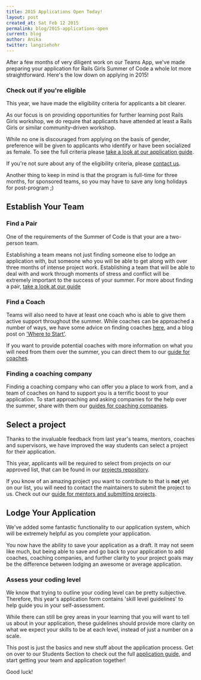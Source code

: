 ```yaml
---
title: 2015 Applications Open Today!
layout: post
created_at: Sat Feb 12 2015
permalink: blog/2015-applications-open
current: blog
author: Anika
twitter: langziehohr
---
```


After a few months of very diligent work on our Teams App, we've made preparing your
application for Rails Girls Summer of Code a whole lot more straightforward. Here's the low down on applying in 2015!

### Check out if you're eligible
This year, we have made the eligibility criteria for applicants a bit clearer.

As our focus is on providing opportunities for further learning post Rails Girls workshop, we do require that applicants have attended at least a Rails Girls or similar
community-driven workshop.

While no one is discouraged from applying on the basis of gender, preference will be given to applicants who identify or have been socialized as female. To see the full criteria
please [take a look at our application guide](http://railsgirlssummerofcode.org/students/application/#eligibility).


If you're not sure about any of the eligibility criteria, please [contact us](http://railsgirlssummerofcode.org/about/).

Another thing to keep in mind is that the program is full-time for three months,
for sponsored teams, so you may have to save any long holidays for post-program ;)


## Establish Your Team

### Find a Pair
One of the requirements of the Summer of Code is that your are a two-person team.

Establishing a team means not just finding someone else to lodge an application
with, but someone who you will be able to get along with over three months of
intense project work. Establishing a team that will be able to deal with and work
through moments of stress and conflict will be extremely important to the success
of your summer. For more about finding a pair, [take a look at our guide](http://railsgirlssummerofcode.org/students/application/#pair)

### Find a Coach
Teams will also need to have at least one coach who is able to give them active support throughout the summer. While coaches can be approached a number of ways, we have some advice on finding coaches [here](http://railsgirlssummerofcode.org/students/application/#pair), and a blog post on ['Where to Start'](http://railsgirlssummerofcode.org/blog/where-to-start/).

If you want to provide potential coaches with more information on what you will
need from them over the summer, you can direct them to our [guide for coaches](http://railsgirlssummerofcode.org/guide/coaching/).

### Finding a coaching company
Finding a coaching company who can offer you a place to work from, and a team of
coaches on hand to support you is a terrific boost to your application. To start
approaching and asking companies for the help over the summer, share with them our
[guides for coaching companies](http://railsgirlssummerofcode.org/guide/coaching-company/).


## Select a project
Thanks to the invaluable feedback from last year's teams, mentors, coaches and
supervisors, we have improved the way students can select a project for their
application.

This year, applicants will be required to select from projects on our approved
list, that can be found in our [projects repository](https://github.com/rails-girls-summer-of-code/projects/issues).


If you know of an amazing project you want to contribute to that is **not** yet on our
list, you will need to contact the maintainers to submit the project to us. Check
out our
[guide for mentors and submitting projects](http://railsgirlssummerofcode.org/guide/projects/).


## Lodge Your Application

We've added some fantastic functionality to our application system, which will be
extremely helpful as you complete your application.

You now have the ability to save your application as a draft. It may
not seem like much, but being able to save and go back to your application to add
coaches, coaching companies, and further clarity to your project goals may be the
difference between lodging an awesome or average application.

### Assess your coding level
We know that trying to outline your coding level can be pretty subjective. Therefore,
this year's application form contains 'skill level
guidelines' to help guide you in your self-assessment.

While there can still be grey areas in your learning that you will want to tell
us about in your application, these guidelines should provide more clarity
on what we expect your skills to be at each level, instead of just a number on a scale.

This post is just the basics and new stuff about the application process. Get
on over to our Students Section to check out the full
[application guide](http://railsgirlssummerofcode.org/students/application/), and
start getting your team and application together!

Good luck!
